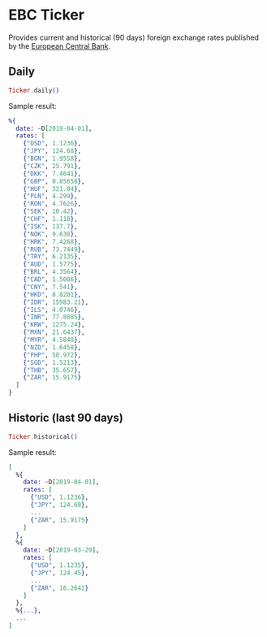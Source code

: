 # EBC Ticker

Provides current and historical (90 days) foreign exchange rates published by the [European Central Bank](https://www.ecb.europa.eu/stats/policy_and_exchange_rates/euro_reference_exchange_rates/html/index.en.html).

## Daily

```elixir
Ticker.daily()
```

Sample result:

```elixir
%{
  date: ~D[2019-04-01],
  rates: [
    {"USD", 1.1236},
    {"JPY", 124.68},
    {"BGN", 1.9558},
    {"CZK", 25.791},
    {"DKK", 7.4641},
    {"GBP", 0.85658},
    {"HUF", 321.04},
    {"PLN", 4.299},
    {"RON", 4.7626},
    {"SEK", 10.42},
    {"CHF", 1.118},
    {"ISK", 137.7},
    {"NOK", 9.638},
    {"HRK", 7.4268},
    {"RUB", 73.7449},
    {"TRY", 6.2135},
    {"AUD", 1.5775},
    {"BRL", 4.3564},
    {"CAD", 1.5006},
    {"CNY", 7.541},
    {"HKD", 8.8201},
    {"IDR", 15983.21},
    {"ILS", 4.0746},
    {"INR", 77.8885},
    {"KRW", 1275.24},
    {"MXN", 21.6437},
    {"MYR", 4.5848},
    {"NZD", 1.6458},
    {"PHP", 58.972},
    {"SGD", 1.5213},
    {"THB", 35.657},
    {"ZAR", 15.9175}
  ]
}
```

## Historic (last 90 days)

```elixir
Ticker.historical()
```

Sample result:

```elixir
[
  %{
    date: ~D[2019-04-01],
    rates: [
      {"USD", 1.1236},
      {"JPY", 124.68},
      ...
      {"ZAR", 15.9175}
    ]
  },
  %{
    date: ~D[2019-03-29],
    rates: [
      {"USD", 1.1235},
      {"JPY", 124.45},
      ...
      {"ZAR", 16.2642}
    ]
  },
  %{...},
  ...
]
```
